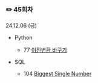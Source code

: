 ### ✏️ 45회차

24.12.06 (금)

- Python

  - 77 [이진변환 바꾸기](https://school.programmers.co.kr/learn/courses/30/lessons/70129)
 
- SQL

  - 104 [Biggest Single Number](https://leetcode.com/problems/biggest-single-number/description/)
